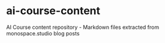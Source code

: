 # ai-course-content
AI Course content repository - Markdown files extracted from monospace.studio blog posts
